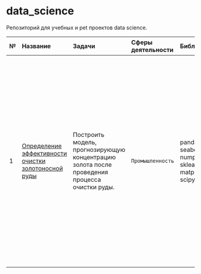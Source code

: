 # data_science
Репозиторий для учебных и pet проектов data science.

| № | Название | Задачи | Сферы деятельности | Библиотеки | Ключевые навыки| Описание | 
| :--| :---------------------- | :---------------------- | :---------------------- | :---------------------- | :---------------------- | :---------------------- |
| 1 |[Определение эффективности очистки золотоносной руды](gold_recovery_efficiency) | Построить модель, прогнозирующую концентрацию золота после проведения процесса очистки руды. | ``` Промышленность ``` | pandas, seaborn, numpy, sklearn, matplotlib, scipy | Исследовательский анализ данных, заполнение пропусков во временных рядах с помощью аппроксимации B-сплайнами, кастомные метрики, исключение мультиколлинеарных признаков по VIF критерию, оптимизация линейной регрессии по кол-ву признаков с помощью кроссвалидации.| Необходимо построить модель машинного обучения для компании, разрабатывающей решения для эффективной работы промышленных предприятий. Модель должна предсказать коэффициент восстановления золота из золотосодержащей руды на основе данных с параметрами добычи и очистки. Модель поможет оптимизировать производство, чтобы не запускать предприятие с убыточными характеристиками. | 

